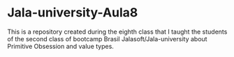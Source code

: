 # Jala-university-Aula8
This is a repository created during the eighth class that I taught the students of the second class of bootcamp Brasil Jalasoft/Jala-university about Primitive Obsession and value types.
